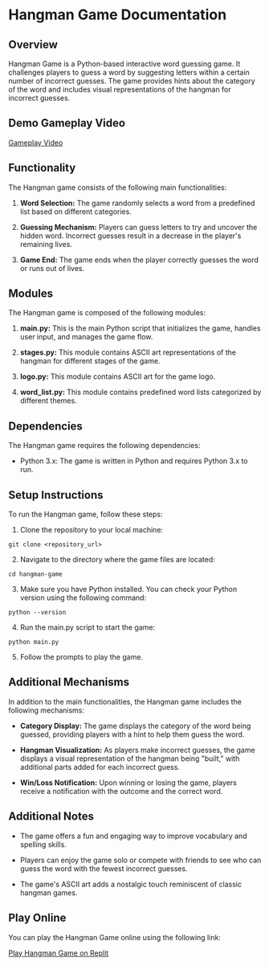 # Hangman Game Documentation

## Overview

Hangman Game is a Python-based interactive word guessing game. It challenges players to guess a word by suggesting letters within a certain number of incorrect guesses.
The game provides hints about the category of the word and includes visual representations of the hangman for incorrect guesses.

## Demo Gameplay Video

[Gameplay Video](https://drive.google.com/file/d/1yqnBVOYjGJYEfvXl6SLxXLb2xBIQccG8/view?usp=sharing)

## Functionality

The Hangman game consists of the following main functionalities:

1. **Word Selection:** The game randomly selects a word from a predefined list based on different categories.

2. **Guessing Mechanism:** Players can guess letters to try and uncover the hidden word. Incorrect guesses result in a decrease in the player's remaining lives.

3. **Game End:** The game ends when the player correctly guesses the word or runs out of lives.

## Modules

The Hangman game is composed of the following modules:

1. **main.py:** This is the main Python script that initializes the game, handles user input, and manages the game flow.

2. **stages.py:** This module contains ASCII art representations of the hangman for different stages of the game.

3. **logo.py:** This module contains ASCII art for the game logo.

4. **word_list.py:** This module contains predefined word lists categorized by different themes.

## Dependencies

The Hangman game requires the following dependencies:

- Python 3.x: The game is written in Python and requires Python 3.x to run.

## Setup Instructions

To run the Hangman game, follow these steps:

1. Clone the repository to your local machine:

```
git clone <repository_url>
```

2. Navigate to the directory where the game files are located:

```
cd hangman-game
```

3. Make sure you have Python installed. You can check your Python version using the following command:

```
python --version
```

4. Run the main.py script to start the game:

```
python main.py
```

5. Follow the prompts to play the game.

## Additional Mechanisms

In addition to the main functionalities, the Hangman game includes the following mechanisms:

- **Category Display:** The game displays the category of the word being guessed, providing players with a hint to help them guess the word.
  
- **Hangman Visualization:** As players make incorrect guesses, the game displays a visual representation of the hangman being "built," with additional parts added for each incorrect guess.
  
- **Win/Loss Notification:** Upon winning or losing the game, players receive a notification with the outcome and the correct word.

## Additional Notes

- The game offers a fun and engaging way to improve vocabulary and spelling skills.
  
- Players can enjoy the game solo or compete with friends to see who can guess the word with the fewest incorrect guesses.
  
- The game's ASCII art adds a nostalgic touch reminiscent of classic hangman games.

## Play Online

You can play the Hangman Game online using the following link:

[Play Hangman Game on Replit](https://replit.com/@TheTrio03/TheHangmanGame?v=1)
